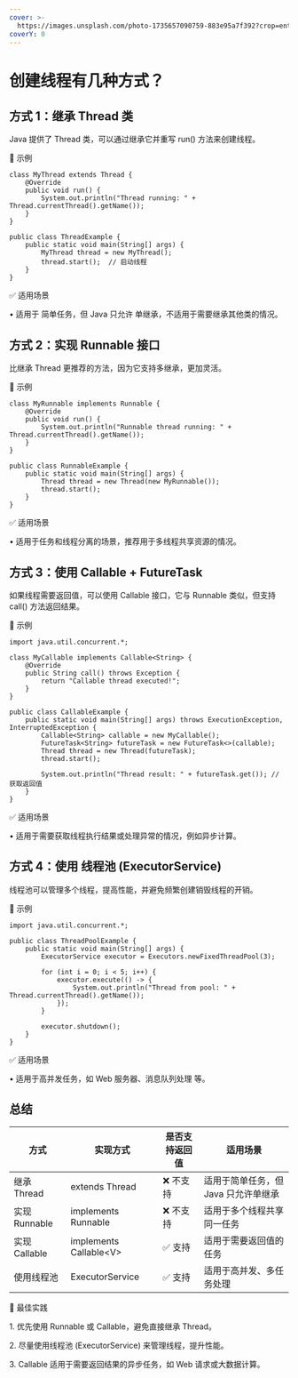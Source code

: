 ```yaml
---
cover: >-
  https://images.unsplash.com/photo-1735657090759-883e95a7f392?crop=entropy&cs=srgb&fm=jpg&ixid=M3wxOTcwMjR8MHwxfHJhbmRvbXx8fHx8fHx8fDE3Mzk3OTczNDV8&ixlib=rb-4.0.3&q=85
coverY: 0
---
```


# 创建线程有几种方式？

## 方式 1：继承 Thread 类

Java 提供了 Thread 类，可以通过继承它并重写 run() 方法来创建线程。

🌟 示例

```
class MyThread extends Thread {
    @Override
    public void run() {
        System.out.println("Thread running: " + Thread.currentThread().getName());
    }
}

public class ThreadExample {
    public static void main(String[] args) {
        MyThread thread = new MyThread();
        thread.start();  // 启动线程
    }
}
```

✅ 适用场景

• 适用于 简单任务，但 Java 只允许 单继承，不适用于需要继承其他类的情况。

## 方式 2：实现 Runnable 接口

比继承 Thread 更推荐的方法，因为它支持多继承，更加灵活。

🌟 示例

```
class MyRunnable implements Runnable {
    @Override
    public void run() {
        System.out.println("Runnable thread running: " + Thread.currentThread().getName());
    }
}

public class RunnableExample {
    public static void main(String[] args) {
        Thread thread = new Thread(new MyRunnable());
        thread.start();
    }
}
```

✅ 适用场景

• 适用于任务和线程分离的场景，推荐用于多线程共享资源的情况。

## 方式 3：使用 Callable + FutureTask

如果线程需要返回值，可以使用 Callable 接口，它与 Runnable 类似，但支持 call() 方法返回结果。

🌟 示例

```
import java.util.concurrent.*;

class MyCallable implements Callable<String> {
    @Override
    public String call() throws Exception {
        return "Callable thread executed!";
    }
}

public class CallableExample {
    public static void main(String[] args) throws ExecutionException, InterruptedException {
        Callable<String> callable = new MyCallable();
        FutureTask<String> futureTask = new FutureTask<>(callable);
        Thread thread = new Thread(futureTask);
        thread.start();

        System.out.println("Thread result: " + futureTask.get()); // 获取返回值
    }
}
```

✅ 适用场景

• 适用于需要获取线程执行结果或处理异常的情况，例如异步计算。

## 方式 4：使用 线程池 (ExecutorService)

线程池可以管理多个线程，提高性能，并避免频繁创建销毁线程的开销。

🌟 示例

```
import java.util.concurrent.*;

public class ThreadPoolExample {
    public static void main(String[] args) {
        ExecutorService executor = Executors.newFixedThreadPool(3);

        for (int i = 0; i < 5; i++) {
            executor.execute(() -> {
                System.out.println("Thread from pool: " + Thread.currentThread().getName());
            });
        }

        executor.shutdown();
    }
}
```

✅ 适用场景

• 适用于高并发任务，如 Web 服务器、消息队列处理 等。

## 总结

| 方式          | 实现方式                    | 是否支持返回值 | 适用场景                  |
| ----------- | ----------------------- | ------- | --------------------- |
| 继承 Thread   | extends Thread          | ❌ 不支持   | 适用于简单任务，但 Java 只允许单继承 |
| 实现 Runnable | implements Runnable     | ❌ 不支持   | 适用于多个线程共享同一任务         |
| 实现 Callable | implements Callable\<V> | ✅ 支持    | 适用于需要返回值的任务           |
| 使用线程池       | ExecutorService         | ✅ 支持    | 适用于高并发、多任务处理          |

🚀 最佳实践

1\. 优先使用 Runnable 或 Callable，避免直接继承 Thread。

2\. 尽量使用线程池 (ExecutorService) 来管理线程，提升性能。

3\. Callable 适用于需要返回结果的异步任务，如 Web 请求或大数据计算。
